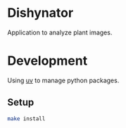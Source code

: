 # Dishynator

Application to analyze plant images.

# Development

Using [uv](https://docs.astral.sh/uv/) to manage python packages.

## Setup

```bash
make install
```
